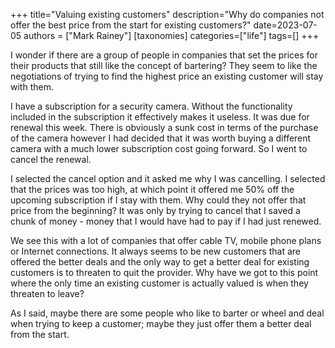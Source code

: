+++
title="Valuing existing customers"
description="Why do companies not offer the best price from the start for existing customers?"
date=2023-07-05
authors = ["Mark Rainey"]
[taxonomies]
categories=["life"]
tags=[]
+++

I wonder if there are a group of people in companies that set the prices for their products that still like the concept of bartering? They seem to like the negotiations of trying to find the highest price an existing customer will stay with them. 

<!-- more -->

I have a subscription for a security camera. Without the functionality included in the subscription it effectively makes it useless. It was due for renewal this week. There is obviously a sunk cost in terms of the purchase of the camera however I had decided that it was worth buying a different camera with a much lower subscription cost going forward. So I went to cancel the renewal.

I selected the cancel option and it asked me why I was cancelling. I selected that the prices was too high, at which point it offered me 50% off the upcoming subscription if I stay with them. Why could they not offer that price from the beginning? It was only by trying to cancel that I saved a chunk of money - money that I would have had to pay if I had just renewed.

We see this with a lot of companies that offer cable TV, mobile phone plans or Internet connections. It always seems to be new customers that are offered the better deals and the only way to get a better deal for existing customers is to threaten to quit the provider. Why have we got to this point where the only time an existing customer is actually valued is when they threaten to leave?

As I said, maybe there are some people who like to barter or wheel and deal when trying to keep a customer; maybe they just offer them a better deal from the start.
